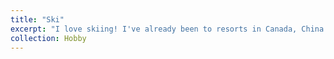 ```yaml
---
title: "Ski"
excerpt: "I love skiing! I've already been to resorts in Canada, China and Japan! Looking forward to explore more ski resorts around the world!<br/><img src='/images/500x300.png'>"
collection: Hobby
--- 
```


